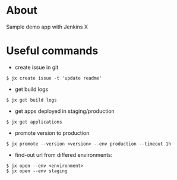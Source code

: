 # About

Sample demo app with Jenkins X

# Useful commands

* create issue in git

```shell
$ jx create issue -t 'update readme'
```
* get build logs

```shell
$ jx get build logs
```

* get apps deployed in staging/production

```shell
$ jx get applications
```

* promote version to production

```shell
$ jx promote --version <version> --env production --timeout 1h
```

* find-out url from differed environments:

```shell
$ jx open --env <environment>
$ jx open --env staging
```


